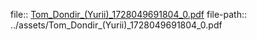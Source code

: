 file:: [Tom_Dondir_(Yurii)_1728049691804_0.pdf](../assets/Tom_Dondir_(Yurii)_1728049691804_0.pdf)
file-path:: ../assets/Tom_Dondir_(Yurii)_1728049691804_0.pdf
